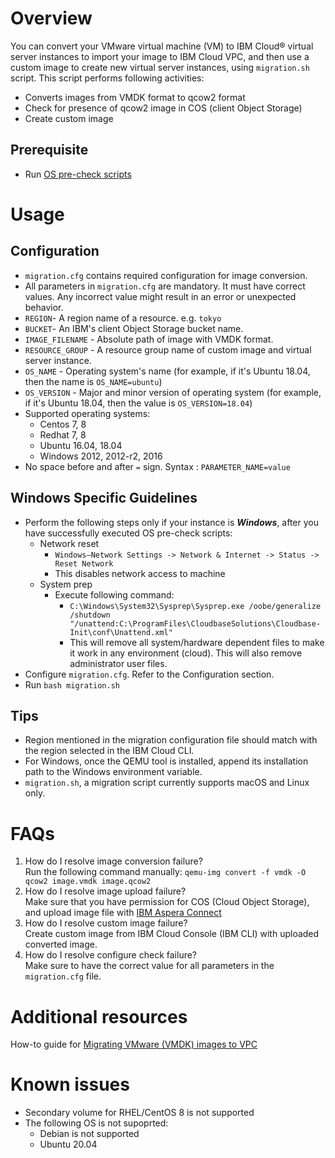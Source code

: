 # Overview
You can convert your VMware virtual machine (VM) to IBM Cloud® virtual server instances to import your image to IBM Cloud VPC, and then use a custom image to create new virtual server instances, using `migration.sh` script.
This script performs following activities:
- Converts images from VMDK format to qcow2 format
- Check for presence of qcow2 image in COS (client Object Storage)
- Create custom image

## Prerequisite
- Run [OS pre-check scripts](https://github.com/IBM-Cloud/vpc-migration-tools/tree/main/os-precheck-scripts)

# Usage
## Configuration
- `migration.cfg` contains required configuration for image conversion.
- All parameters in `migration.cfg` are mandatory. It must have correct values. Any incorrect value might result in an error or unexpected behavior.
- `REGION`- A region name of a resource. e.g. `tokyo`
- `BUCKET`- An IBM's client Object Storage bucket name.
- `IMAGE_FILENAME` - Absolute path of image with VMDK format.
- `RESOURCE_GROUP` - A resource group name of custom image and virtual server instance.
- `OS_NAME` - Operating system's name (for example, if it's Ubuntu 18.04, then the name is `OS_NAME=ubuntu`)
- `OS_VERSION` - Major and minor version of operating system (for example,  if it's Ubuntu 18.04, then the value is `OS_VERSION=18.04`)
- Supported operating systems:
    - Centos 7, 8
    - Redhat 7, 8
    - Ubuntu 16.04, 18.04
    - Windows 2012, 2012-r2, 2016
- No space before and after `=` sign. Syntax : `PARAMETER_NAME=value`

## Windows Specific Guidelines
- Perform the following steps only if your instance is _**Windows**_, after you have successfully executed OS pre-check scripts:
    - Network reset
        - `Windows–Network Settings -> Network & Internet -> Status -> Reset Network`
        - This disables network access to machine
    - System prep
        - Execute following command:
            - `C:\Windows\System32\Sysprep\Sysprep.exe /oobe/generalize /shutdown "/unattend:C:\ProgramFiles\CloudbaseSolutions\Cloudbase-Init\conf\Unattend.xml"`
            - This will remove all system/hardware dependent files to make it work in any environment (cloud). This will also remove administrator user files.
- Configure `migration.cfg`. Refer to the Configuration section.
- Run `bash migration.sh`

## Tips
- Region mentioned in the migration configuration file should match with the region selected in the IBM Cloud CLI.
- For Windows, once the QEMU tool is installed, append its installation path to the Windows environment variable.
- `migration.sh`, a migration script currently supports macOS and Linux only.

# FAQs
1. How do I resolve image conversion failure? <br>
Run the following command manually: `qemu-img convert -f vmdk -O qcow2 image.vmdk image.qcow2`
2. How do I resolve image upload failure? <br>
Make sure that you have permission for COS (Cloud Object Storage), and upload image file with [IBM Aspera Connect](https://www.ibm.com/aspera/connect/?_ga=2.134595447.766023478.1613905997-390697858.1610435302&cm_mc_uid=45064290964216104353014&cm_mc_sid_50200000=13124331614254049945  "IBM Aspera Connect")
3. How do I resolve custom image failure? <br>
Create custom image from IBM Cloud Console (IBM CLI) with uploaded converted image.
4. How do I resolve configure check failure? <br>
Make sure to have the correct value for all parameters in the `migration.cfg` file.

# Additional resources
How-to guide for [Migrating VMware (VMDK) images to VPC](https://cloud.ibm.com/docs/cloud-infrastructure?topic=cloud-infrastructure-migrating-vmware-vmdk-images)

# Known issues
- Secondary volume for RHEL/CentOS 8 is not supported
- The following OS is not supoprted:
     - Debian is not supported
     - Ubuntu 20.04
